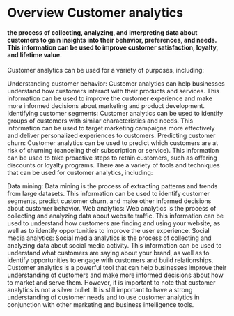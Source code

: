 # Overview Customer analytics  
#### the process of collecting, analyzing, and interpreting data about customers to gain insights into their behavior, preferences, and needs. This information can be used to improve customer satisfaction, loyalty, and lifetime value.

Customer analytics can be used for a variety of purposes, including:

Understanding customer behavior: Customer analytics can help businesses understand how customers interact with their products and services. This information can be used to improve the customer experience and make more informed decisions about marketing and product development.
Identifying customer segments: Customer analytics can be used to identify groups of customers with similar characteristics and needs. This information can be used to target marketing campaigns more effectively and deliver personalized experiences to customers.
Predicting customer churn: Customer analytics can be used to predict which customers are at risk of churning (canceling their subscription or service). This information can be used to take proactive steps to retain customers, such as offering discounts or loyalty programs.
There are a variety of tools and techniques that can be used for customer analytics, including:

Data mining: Data mining is the process of extracting patterns and trends from large datasets. This information can be used to identify customer segments, predict customer churn, and make other informed decisions about customer behavior.
Web analytics: Web analytics is the process of collecting and analyzing data about website traffic. This information can be used to understand how customers are finding and using your website, as well as to identify opportunities to improve the user experience.
Social media analytics: Social media analytics is the process of collecting and analyzing data about social media activity. This information can be used to understand what customers are saying about your brand, as well as to identify opportunities to engage with customers and build relationships.
Customer analytics is a powerful tool that can help businesses improve their understanding of customers and make more informed decisions about how to market and serve them. However, it is important to note that customer analytics is not a silver bullet. It is still important to have a strong understanding of customer needs and to use customer analytics in conjunction with other marketing and business intelligence tools.
